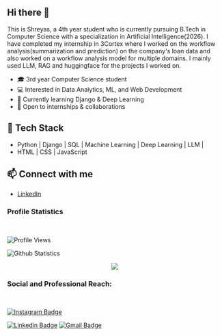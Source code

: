 ## Hi there 👋

This is Shreyas, a 4th year student who is currently pursuing B.Tech in Computer Science with a specialization in Artificial Intelligence(2026). I have completed my internship in 3Cortex where I worked on the workflow analysis(summarization and prediction) on the company's loan data and also worked on a workflow analysis model for multiple domains. I mainly used LLM, RAG and huggingface for the projects I worked on.

- 🎓 3rd year Computer Science student
- 💻 Interested in Data Analytics, ML, and Web Development
- 🌱 Currently learning Django & Deep Learning
- 🚀 Open to internships & collaborations

## 🔧 Tech Stack
- Python | Django | SQL | Machine Learning | Deep Learning | LLM | 
- HTML | CSS | JavaScript

 ## 📫 Connect with me
- [LinkedIn](https://www.linkedin.com/in/shreyas-shankar-526aaa268/)

### Profile Statistics
</br>

![Profile Views](https://komarev.com/ghpvc/?username=your-github-shreyas1374)

![Github Statistics](https://github-readme-stats-drab-delta.vercel.app/api?username=shreyas1374&count_private=true&show_icons=true&include_all_commits=true&theme=radical)

<p align="center">
  <img src="https://leetcard.jacoblin.cool/Legend_1374?theme=dark&ext=activity"/>
</p>

### Social and Professional Reach:
</br>

[![Instagram Badge](https://img.shields.io/badge/-shreyas__shankar-green?style=plastic&logo=instagram&logoColor=white&link=https://www.instagram.com/shreyas__shankar/?hl=en)](https://www.instagram.com/shreyas__shankar/?hl=en)

[![Linkedin Badge](https://img.shields.io/badge/-Shreyas%20Shankar-blue?style=plastic&logo=Linkedin&logoColor=white)](https://www.linkedin.com/in/shreyas-shankar-526aaa268/)
[![Gmail Badge](https://img.shields.io/badge/-shrey1374@gmail.com-c14438?style=plastic&logo=Gmail&logoColor=white&link=mailto:shrey1374@gmail.com)](mailto:shrey1374@gmail.com)

